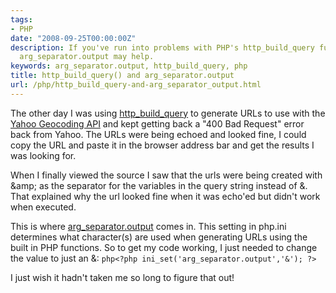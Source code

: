 ```yaml
---
tags:
- PHP
date: "2008-09-25T00:00:00Z"
description: If you've run into problems with PHP's http_build_query function, setting
  arg_separator.output may help.
keywords: arg_separator.output, http_build_query, php
title: http_build_query() and arg_separator.output
url: /php/http_build_query-and-arg_separator_output.html
---
```

The other day I was using [http_build_query](http://php.net/http_build_query) to generate URLs to use with the [Yahoo
Geocoding API](http://developer.yahoo.com/maps/rest/V1/geocode.html) and kept getting back a "400 Bad Request" error back
from Yahoo. The URLs were being echoed and looked fine, I could
copy the URL and paste it in the browser address bar and get the results I was looking for.

When I finally viewed the source I saw that the urls
were being created with &amp;amp; as the separator for the variables in the
query string instead of &amp;. That explained why the url looked fine when
it was echo'ed but didn't work when executed.

This is where [arg_separator.output](http://php.net/manual/en/ini.core.php#ini.arg-separator.output) comes in. This setting in php.ini determines
what character(s) are used when generating URLs using the built in PHP
functions. So to get my code working, I just needed to change the value
to just an &amp;: ```php<?php ini_set('arg_separator.output','&'); ?>```

I just wish it hadn't taken me so long to figure that out!
